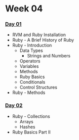 # Week 04

### [Day 01](day-01.md)

* RVM and Ruby Installation
* Ruby - A Brief History of Ruby
* Ruby - Introduction
  * Data Types
    * Strings and Numbers
  * Operators
  * Variables
  * Methods
  * Ruby Basics
  * Conditionals
  * Control Structures
* Ruby - Methods

### [Day 02](day-02.md)

* Ruby - Collections
  * Arrays
  * Hashes
* Ruby Basics Part II

